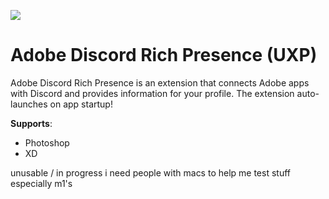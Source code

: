 ![](https://github.com/lolitee/adobe-discord-rpc/blob/master/demo/demo.gif?raw=true)
# Adobe Discord Rich Presence (UXP)

Adobe Discord Rich Presence is an extension that connects Adobe apps with Discord and provides information for your profile. The extension auto-launches on app startup!

**Supports**:
- Photoshop
- XD

unusable / in progress
i need people with macs to help me test stuff especially m1's
